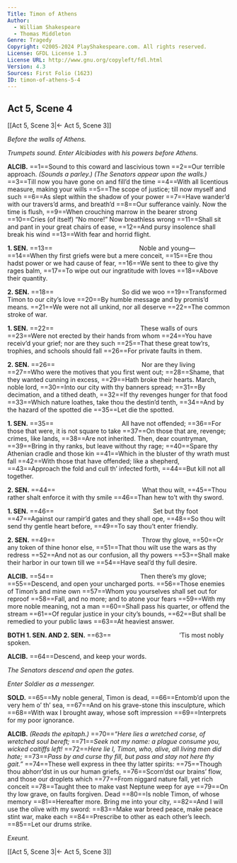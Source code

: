 ```yaml
---
Title: Timon of Athens
Author: 
  - William Shakespeare
  - Thomas Middleton
Genre: Tragedy
Copyright: ©2005-2024 PlayShakespeare.com. All rights reserved.
License: GFDL License 1.3
License URL: http://www.gnu.org/copyleft/fdl.html
Version: 4.3
Sources: First Folio (1623)
ID: timon-of-athens-5-4
---
```


## Act 5, Scene 4
[[Act 5, Scene 3|← Act 5, Scene 3]]

*Before the walls of Athens.*

*Trumpets sound. Enter Alcibiades with his powers before Athens.*

**ALCIB.**
==1==Sound to this coward and lascivious town
==2==Our terrible approach.
*(Sounds a parley.)*
*(The Senators appear upon the walls.)*
==3==Till now you have gone on and fill’d the time
==4==With all licentious measure, making your wills
==5==The scope of justice; till now myself and such
==6==As slept within the shadow of your power
==7==Have wander’d with our travers’d arms, and breath’d
==8==Our sufferance vainly. Now the time is flush,
==9==When crouching marrow in the bearer strong
==10==Cries (of itself) “No more!” Now breathless wrong
==11==Shall sit and pant in your great chairs of ease,
==12==And pursy insolence shall break his wind
==13==With fear and horrid flight.

**1. SEN.**
==13==              Noble and young⁠—
==14==When thy first griefs were but a mere conceit,
==15==Ere thou hadst power or we had cause of fear,
==16==We sent to thee to give thy rages balm,
==17==To wipe out our ingratitude with loves
==18==Above their quantity.

**2. SEN.**
==18==           So did we woo
==19==Transformed Timon to our city’s love
==20==By humble message and by promis’d means.
==21==We were not all unkind, nor all deserve
==22==The common stroke of war.

**1. SEN.**
==22==              These walls of ours
==23==Were not erected by their hands from whom
==24==You have receiv’d your grief; nor are they such
==25==That these great tow’rs, trophies, and schools should fall
==26==For private faults in them.

**2. SEN.**
==26==              Nor are they living
==27==Who were the motives that you first went out;
==28==Shame, that they wanted cunning in excess,
==29==Hath broke their hearts. March, noble lord,
==30==Into our city with thy banners spread;
==31==By decimation, and a tithed death,
==32==If thy revenges hunger for that food
==33==Which nature loathes, take thou the destin’d tenth,
==34==And by the hazard of the spotted die
==35==Let die the spotted.

**1. SEN.**
==35==           All have not offended;
==36==For those that were, it is not square to take
==37==On those that are, revenge; crimes, like lands,
==38==Are not inherited. Then, dear countryman,
==39==Bring in thy ranks, but leave without thy rage;
==40==Spare thy Athenian cradle and those kin
==41==Which in the bluster of thy wrath must fall
==42==With those that have offended; like a shepherd,
==43==Approach the fold and cull th’ infected forth,
==44==But kill not all together.

**2. SEN.**
==44==              What thou wilt,
==45==Thou rather shalt enforce it with thy smile
==46==Than hew to’t with thy sword.

**1. SEN.**
==46==                Set but thy foot
==47==Against our rampir’d gates and they shall ope,
==48==So thou wilt send thy gentle heart before,
==49==To say thou’t enter friendly.

**2. SEN.**
==49==              Throw thy glove,
==50==Or any token of thine honor else,
==51==That thou wilt use the wars as thy redress
==52==And not as our confusion, all thy powers
==53==Shall make their harbor in our town till we
==54==Have seal’d thy full desire.

**ALCIB.**
==54==              Then there’s my glove;
==55==Descend, and open your uncharged ports.
==56==Those enemies of Timon’s and mine own
==57==Whom you yourselves shall set out for reproof
==58==Fall, and no more; and to atone your fears
==59==With my more noble meaning, not a man
==60==Shall pass his quarter, or offend the stream
==61==Of regular justice in your city’s bounds,
==62==But shall be remedied to your public laws
==63==At heaviest answer.

**BOTH 1. SEN. AND 2. SEN.**
==63==           ’Tis most nobly spoken.

**ALCIB.**
==64==Descend, and keep your words.

*The Senators descend and open the gates.*

*Enter Soldier as a messenger.*

**SOLD.**
==65==My noble general, Timon is dead,
==66==Entomb’d upon the very hem o’ th’ sea,
==67==And on his grave-stone this insculpture, which
==68==With wax I brought away, whose soft impression
==69==Interprets for my poor ignorance.

**ALCIB.**
*(Reads the epitaph.)*
==70==*“Here lies a wretched corse, of wretched soul bereft;*
==71==*Seek not my name: a plague consume you, wicked caitiffs left!*
==72==*Here lie I, Timon, who, alive, all living men did hate;*
==73==*Pass by and curse thy fill, but pass and stay not here thy gait.”*
==74==These well express in thee thy latter spirits:
==75==Though thou abhorr’dst in us our human griefs,
==76==Scorn’dst our brains’ flow, and those our droplets which
==77==From niggard nature fall, yet rich conceit
==78==Taught thee to make vast Neptune weep for aye
==79==On thy low grave, on faults forgiven. Dead
==80==Is noble Timon, of whose memory
==81==Hereafter more. Bring me into your city,
==82==And I will use the olive with my sword:
==83==Make war breed peace, make peace stint war, make each
==84==Prescribe to other as each other’s leech.
==85==Let our drums strike.

*Exeunt.*

[[Act 5, Scene 3|← Act 5, Scene 3]]